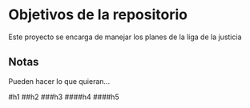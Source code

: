 # Objetivos de la repositorio

Este proyecto se encarga de manejar los planes de la liga de la justicia


## Notas
Pueden hacer lo que quieran...

#h1
##h2
###h3
####h4
####h5
